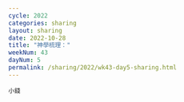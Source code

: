 ```yaml
---
cycle: 2022
categories: sharing
layout: sharing
date: 2022-10-28
title: "神學梳理："
weekNum: 43
dayNum: 5
permalink: /sharing/2022/wk43-day5-sharing.html
---
```


[](https://eccseattle.github.io/media/sharing/2022/wk043/2022-10-28-bin.m4a)

`小錢`

